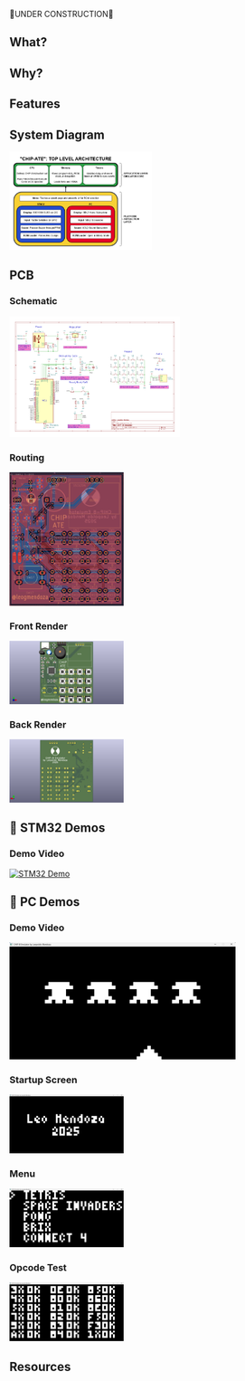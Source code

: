🚧UNDER CONSTRUCTION🚧

## What?

## Why?

## Features

## System Diagram
<img src="demo/chip8_emulator.drawio.png" width="50%">

## PCB

### Schematic
<img src="demo/schematic.png" width="60%">

### Routing
<img src="demo/routing.png" width="40%">

### Front Render
<img src="demo/pcb_front.png" width="40%">

### Back Render
<img src="demo/pcb_back.png" width="40%">

## 📸 STM32 Demos

### Demo Video 
<a href="https://youtu.be/Bx0_Uua0Y5I">
  <img src="demo/space_invaders_stm32.png" alt="STM32 Demo" width="400"/>
</a>

## 📸 PC Demos

### Demo Video 
<a href="https://youtu.be/zPvpcgly5Rw">
  <img src="demo/space_invaders_pc.png" alt="PC Demo" width="400"/>
</a>

### Startup Screen
<img src="demo/splash.png" width="40%">

### Menu
<img src="demo/menu.png" width="40%">

### Opcode Test
<img src="demo/opcodes.png" width="40%">

## Resources







